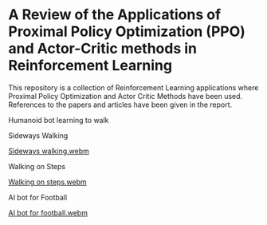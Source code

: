 # A Review of the Applications of Proximal Policy Optimization (PPO) and Actor-Critic methods in Reinforcement Learning
This repository is a collection of Reinforcement Learning applications where Proximal Policy Optimization and Actor Critic Methods have been used.
References to the papers and articles have been given in the report.

Humanoid bot learning to walk

Sideways Walking  

[Sideways walking.webm](https://github.com/SambitPrabhu/PPO_Actor_Critic/assets/87578327/13153136-25cb-4741-b154-936f842b9707)


Walking on Steps

[Walking on steps.webm](https://github.com/SambitPrabhu/PPO_Actor_Critic/assets/87578327/cd73fd3f-e322-4237-a14b-ae7c1794e865)


AI bot for Football

[AI bot for football.webm](https://github.com/SambitPrabhu/PPO_Actor_Critic/assets/87578327/87dde5ad-89b3-407b-a54f-d8a87211dbea)







